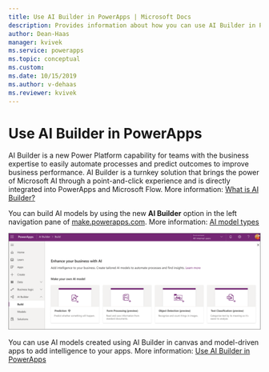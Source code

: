 ```yaml
---
title: Use AI Builder in PowerApps | Microsoft Docs
description: Provides information about how you can use AI Builder in PowerApps.
author: Dean-Haas
manager: kvivek
ms.service: powerapps
ms.topic: conceptual
ms.custom: 
ms.date: 10/15/2019
ms.author: v-dehaas
ms.reviewer: kvivek
---
```

# Use AI Builder in PowerApps

AI Builder is a new Power Platform capability for teams with the business expertise to easily automate processes and predict outcomes to improve business performance. AI Builder is a turnkey solution that brings the power of Microsoft AI through a point-and-click experience and is directly integrated into PowerApps and Microsoft Flow. More information: [What is AI Builder?](/ai-builder/)

You can build AI models by using the new **AI Builder** option in the left navigation pane of [make.powerapps.com](https://make.powerapps.com). More information: [AI model types](/ai-builder/model-types)

![AI Builder in PowerApps](media/ai-builder.png "AI Builder in PowerApps")

You can use AI models created using AI Builder in canvas and model-driven apps to add intelligence to your apps. More information: [Use AI Builder in PowerApps](/ai-builder/use-in-powerapps-overview)
